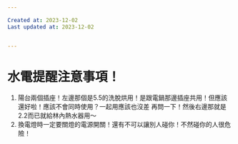 ```yaml
---

Created at: 2023-12-02
Last updated at: 2023-12-02


---
```


# 水電提醒注意事項！


1. 陽台兩個插座！左邊那個是5.5的洗脫烘用！是跟電鍋那邊插座共用！但應該還好啦！應該不會同時使用？一起用應該也沒差 再問一下！然後右邊那就是2.2而已就給林內熱水器用～
2. 換電燈時一定要關燈的電源開關！還有不可以讓別人碰你！不然碰你的人很危險！

